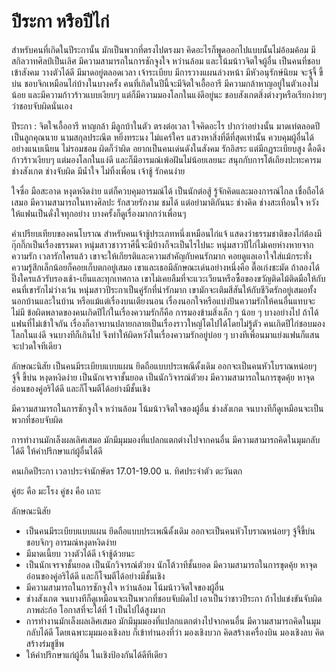 # ปีระกา หรือปีไก่

สำหรับคนที่เกิดในปีระกานั้น มักเป็นพวกที่ตรงไปตรงมา คิดอะไรก็พูดออกไปแบบนั้นไม่อ้อมค้อม มีสกิลวาทศิลป์เป็นเลิศ มีความสามารถในการชักจูงใจ หว่านล้อม และโน้มน้าวจิตใจผู้อื่น 
เป็นคนที่ชอบเข้าสังคม วางตัวได้ดี มีมาดอยู่ตลอดเวลา เจ้าระเบียบ มีการวางแผนล่วงหน้า มีหัวอนุรักษ์นิยม จะจู้จี้ ขี้บ่น ชอบจิกเหมือนไก่บ้างในบางครั้ง คนที่เกิดในปีนี้จะมีจิตใจเอื้ออารี 
มีความกล้าหาญอยู่ในตัวเองไม่น้อย และมีความก้าวร้าวแบบเงียบๆ แต่ก็มีความมองโลกในแง่ดีอยู่นะ ชอบสังเกตสิ่งต่างๆหรือเรียกง่ายๆว่าชอบจับผิดนั่นเอง
 
ปีระกา : จิตใจเอื้ออารี หาญกล้า มีลูกบ้าในตัว ตรงต่อเวลา ใจคิดอะไร ปากว่าอย่างนั้น มาดเท่ตลอดปี เป็นลูกคุณนาย นามสกุลประณีต หยิ่งทระนง ไม่แคร์ใคร แสวงหาสิ่งที่ดีที่สุดเท่านั้น 
ควบคุมผู้อื่นได้อย่างแนบเนียน ไม่รอมชอม ผิดก็ว่าผิด อยากเป็นคนเด่นดังในสังคม รักอิสระ แต่มีกฏระเบียบสูง ดื้อดึง ก้าวร้าวเงียบๆ แต่มองโลกในแง่ดี และก็มีอารมณ์เพ้อฝันไม่น้อยเลยนะ 
สนุกกับการโต้เถียงปะทะคารม ช่างสังเกต ช่างจับผิด มีน้ำใจ ไม่ทิ้งเพื่อน เจ้าชู้ รักคนง่าย

ใจซื่อ มือสะอาด หงุดหงิดง่าย แต่ก็ควบคุมอารมณ์ได้ เป็นนักต่อสู้ รู้จักคิดและมองการณ์ไกล เชื่อถือได้เสมอ มีความสามารถในทางศิลปะ รักสวยรักงาม ชมได้ แต่อย่ามาติกันนะ ช่างคิด 
ช่างสะเทือนใจ หวังให้แฟนเป็นดั่งใจทุกอย่าง บางครั้งก็ดูเรื่องมากกว่าเพื่อนๆ

คำเปรียบเทียบของคนโบราณ สำหรับคนเจ้าชู้ประเภทหนึ่งเหมือนไก่แจ้ แสดงว่าธรรมชาติของไก่ต้องมีกุ๊กกิ๊กเป็นเรื่องธรรมดา หนุ่มสาวชาวราศีนี้จะมีบ้างก็จะเป็นไรไปนะ 
หนุ่มสาวปีไก่ไม่เคยห่างหายจากความรัก เวลารักใครแล้ว เขาจะให้เกียรติและความสำคัญกับคนรักมาก คอยดูแลเอาใจใส่แม้กระทั่งความรู้สึกเล็กน้อยก็คอยเก็บตกอยู่เสมอ 
เขาและเธอมีลักษณะเด่นอย่างหนึ่งคือ ตื๊อเก่งชะมัด ถ้าลองได้ปิ๊งใครแล้วรับรองเช้า-เย็นและทุกเทศกาล เขาไม่เคยลืมที่จะแวะเวียนหรือซื้อของขวัญติดไม้ติดมือให้กับคนที่เขารักไม่ว่างเว้น 
หนุ่มสาวปีระกาเป็นคู่รักที่น่ารักมาก เขามักจะเติมสีสันให้กับชีวิตรักอยู่เสมอทั้งนอกบ้านและในบ้าน หรือแม้แต่เรื่องบนเตียงนอน เรื่องนอกใจหรือแบ่งปันความรักให้คนอื่นแทบจะไม่มี 
ข้อผิดพลาดของคนเกิดปีไก่ในเรื่องความรักก็คือ การมองข้ามสิ่งเล็ก ๆ น้อย ๆ บางอย่างไป ถ้าได้แฟนที่ไม่เข้าใจกัน เรื่องก็อาจบานปลายกลายเป็นเรื่องราวใหญ่โตไปได้โดยไม่รู้ตัว 
คนเกิดปีไก่ชอบมองโลกในแง่ดี จนบางทีก็เกินไป จึงทำให้ผิดหวังในเรื่องความรักอยู่บ่อย ๆ บางทีเพื่อนมาแย่งแฟนก็แสนจะปวดใจทีเดียว

ลักษณะนิสัย
เป็นคนมีระเบียบแบบแผน ยึดถือแบบประเพณีดั้งเดิม ออกจะเป็นคนหัวโบราณหน่อยๆ จู้จี้ ขี้บ่น หงุดหงิดง่าย เป็นนักเจรจาชั้นยอด เป็นนักวิจารณ์ตัวยง มีความสามารถในการขุดคุ้ย 
หาจุดอ่อนของคู่อริได้ดี และก็โจมตีได้อย่างมีชั้นเชิง

มีความสามารถในการชักจูงใจ หว่านล้อม โน้มน้าวจิตใจของผู้อื่น ช่างสังเกต จนบางทีก็ดูเหมือนจะเป็นพวกที่ชอบจับผิด

การทำงานมักเล็งผลเลิศเสมอ มักมีมุมมองที่แปลกแตกต่างไปจากคนอื่น มีความสามารถคิดในมุมกลับได้ดี ให้คำปรึกษาแก่ผู้อื่นได้ดี

คนเกิดปีระกา  เวลาประจำนักษัตร 17.01-19.00 น.  ทิศประจำตัว ตะวันตก

คู่ฮะ คือ  มะโรง      คู่ชง คือ เถาะ

 ลักษณะนิสัย

- เป็นคนมีระเบียบแบบแผน ยึดถือแบบประเพณีดั้งเดิม ออกจะเป็นคนหัวโบราณหน่อยๆ จู้จี้ขี้บ่น ชอบจิกๆ อารมณ์หงุดหงิดง่าย
- มีมาดเนี้ยบ วางตัวได้ดี เจ้าชู้ด้วยนะ
- เป็นนักเจรจาชั้นยอด เป็นนักวิจารณ์ตัวยง นักโต้วาทีชั้นยอด มีความสามารถในการขุดคุ้ย หาจุดอ่อนของคู่อริได้ดี และก็โจมตีได้อย่างมีชั้นเชิง
- มีความสามารถในการชักจูงใจ หว่านล้อม โน้มน้าวจิตใจของผู้อื่น
- ช่างสังเกต จนบางทีก็ดูเหมือนจะเป็นพวกที่ชอบจับผิดไป เอาเป็นว่าชาวปีระกา ถ้าไปแข่งขันจับผิดภาพล่ะก้อ โอกาสที่จะได้ที่ 1 เป็นไปได้สูงมาก
- การทำงานมักเล็งผลเลิศเสมอ มักมีมุมมองที่แปลกแตกต่างไปจากคนอื่น มีความสามารถคิดในมุมกลับได้ดี โดยเฉพาะมุมมองเชิงลบ ก็เข้าทำนองที่ว่า มองเชิงบวก คิดสร้างเครื่องบิน มองเชิงลบ คิดสร้างร่มชูชีพ
- ให้คำปรึกษาแก่ผู้อื่น ในเชิงป้องกันได้ดีทีเดียว
